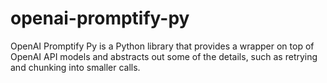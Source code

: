 # openai-promptify-py
OpenAI Promptify Py is a Python library that provides a wrapper on top of OpenAI API models and abstracts out some of the details, such as retrying and chunking into smaller calls. 
